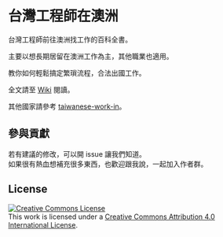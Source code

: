 # 台灣工程師在澳洲

台灣工程師前往澳洲找工作的百科全書。

主要以想長期居留在澳洲工作為主，其他職業也適用。

教你如何輕鬆搞定繁瑣流程，合法出國工作。

全文請至 [Wiki](https://github.com/taiwanese-work-in/australia/wiki) 閱讀。

其他國家請參考 [taiwanese-work-in](https://github.com/taiwanese-work-in)。


## 參與貢獻

若有建議的修改，可以開 issue 讓我們知道。  
如果很有熱血想補充很多東西，也歡迎跟我說，一起加入作者群。


## License

<a rel="license" href="http://creativecommons.org/licenses/by/4.0/"><img alt="Creative Commons License" style="border-width:0" src="https://i.creativecommons.org/l/by/4.0/88x31.png" /></a><br />This work is licensed under a <a rel="license" href="http://creativecommons.org/licenses/by/4.0/">Creative Commons Attribution 4.0 International License</a>.
